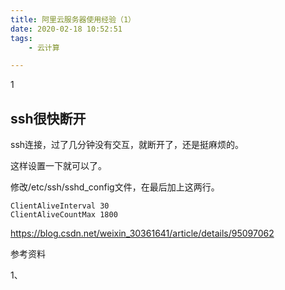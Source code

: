 ```yaml
---
title: 阿里云服务器使用经验（1）
date: 2020-02-18 10:52:51
tags:
	- 云计算

---
```


1

## ssh很快断开

ssh连接，过了几分钟没有交互，就断开了，还是挺麻烦的。

这样设置一下就可以了。

修改/etc/ssh/sshd_config文件，在最后加上这两行。

```
ClientAliveInterval 30
ClientAliveCountMax 1800
```

https://blog.csdn.net/weixin_30361641/article/details/95097062



参考资料

1、

